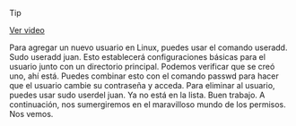 > [!TIP]  
> [Ver video](https://youtu.be/VqokC_r_MKc)

Para agregar un nuevo usuario en Linux, puedes usar el comando useradd. Sudo useradd juan. Esto establecerá configuraciones básicas para el usuario junto con un directorio principal. Podemos verificar que se creó uno, ahí está. Puedes combinar esto con el comando passwd para hacer que el usuario cambie su contraseña y acceda. Para eliminar al usuario, puedes usar sudo userdel juan. Ya no está en la lista. Buen trabajo. A continuación, nos sumergiremos en el maravilloso mundo de los permisos. Nos vemos.